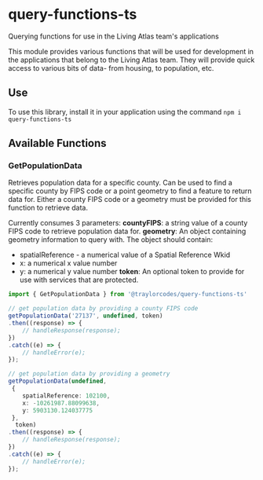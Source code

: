 # query-functions-ts
Querying functions for use in the Living Atlas team's applications


This module provides various functions that will be used for development in the applications that belong to the Living Atlas team.
They will provide quick access to various bits of data- from housing, to population, etc.

## Use
To use this library, install it in your application using the command ```npm i query-functions-ts```

## Available Functions

### GetPopulationData
Retrieves population data for a specific county. Can be used to find a specific county by FIPS code or a point geometry to find a feature to return data for. Either a county FIPS code or a geometry must be provided for this function to retrieve data.

Currently consumes 3 parameters:
**countyFIPS**: a string value of a county FIPS code to retrieve population data for.
**geometry**: An object containing geometry information to query with. The object should contain:
- spatialReference - a numerical value of a Spatial Reference Wkid
- x: a numerical x value number
- y: a numerical y value number
**token**: An optional token to provide for use with services that are protected.
```ts
import { GetPopulationData } from '@traylorcodes/query-functions-ts'

// get population data by providing a county FIPS code
getPopulationData('27137', undefined, token)
.then((response) => {
    // handleResponse(response);
})
.catch((e) => {
    // handleError(e);
});

// get population data by providing a geometry
getPopulationData(undefined,
 {
    spatialReference: 102100,
    x: -10261987.88099638,
    y: 5903130.124037775
 },
  token)
.then((response) => {
    // handleResponse(response);
})
.catch((e) => {
    // handleError(e);
});
```